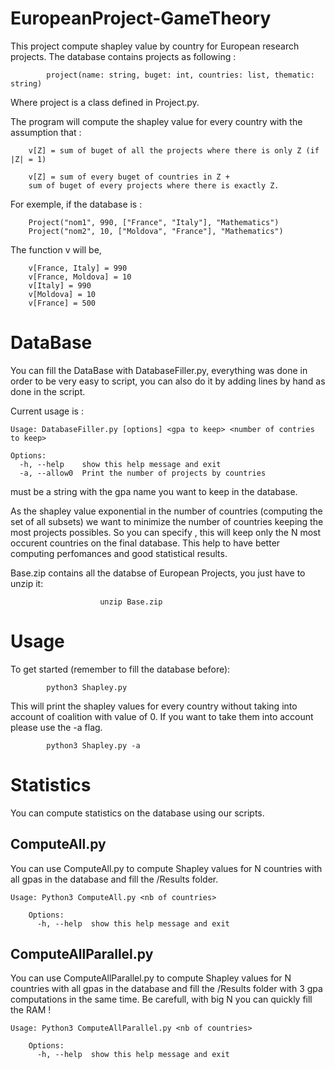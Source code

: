 # EuropeanProject-GameTheory

This project compute shapley value by country for European research projects. The database contains projects as following : 

			project(name: string, buget: int, countries: list, thematic: string)

Where project is a class defined in Project.py.

The program will compute the shapley value for every country with the assumption that : 

		v[Z] = sum of buget of all the projects where there is only Z (if |Z| = 1)

		v[Z] = sum of every buget of countries in Z + 
		sum of buget of every projects where there is exactly Z.

For exemple, if the database is : 

		Project("nom1", 990, ["France", "Italy"], "Mathematics")
		Project("nom2", 10, ["Moldova", "France"], "Mathematics")

The function v will be, 

		v[France, Italy] = 990
		v[France, Moldova] = 10
		v[Italy] = 990
		v[Moldova] = 10
		v[France] = 500

# DataBase 

You can fill the DataBase with DatabaseFiller.py, everything was done in order to be very easy to script, you can also do it by adding lines by hand as done in the script.

Current usage is : 

	Usage: DatabaseFiller.py [options] <gpa to keep> <number of contries to keep>

	Options:
	  -h, --help    show this help message and exit
	  -a, --allow0  Print the number of projects by countries

<gpa to keep> must be a string with the gpa name you want to keep in the database.

As the shapley value exponential in the number of countries (computing the set of all subsets) we want to minimize the number of countries keeping the most projects possibles. So you can specify <number of countries to keep>, this will keep only the N most occurent countries on the final database. This help to have better computing perfomances and good statistical results. 

Base.zip contains all the databse of European Projects, you just have to unzip it: 

						unzip Base.zip

# Usage

To get started (remember to fill the database before): 

			python3 Shapley.py


This will print the shapley values for every country without taking into account of coalition with value of 0. If you want to take them into account please use the -a flag. 

			python3 Shapley.py -a

# Statistics 

You can compute statistics on the database using our scripts.

## ComputeAll.py

You can use ComputeAll.py to compute Shapley values for N countries with all gpas in the database and fill the /Results folder. 

	Usage: Python3 ComputeAll.py <nb of countries>

		Options:
		  -h, --help  show this help message and exit

## ComputeAllParallel.py

You can use ComputeAllParallel.py to compute Shapley values for N countries with all gpas in the database and fill the /Results folder with 3 gpa computations in the same time. Be carefull, with big N you can quickly fill the RAM ! 

	Usage: Python3 ComputeAllParallel.py <nb of countries>

		Options:
		  -h, --help  show this help message and exit





